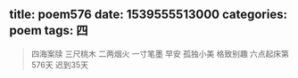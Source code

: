 title: poem576
date: 1539555513000
categories: poem
tags: 四
---
> 四海案牍
三尺桃木
二两烟火
一寸笔墨
早安
孤独小美
格致别趣
六点起床第576天 迟到35天
